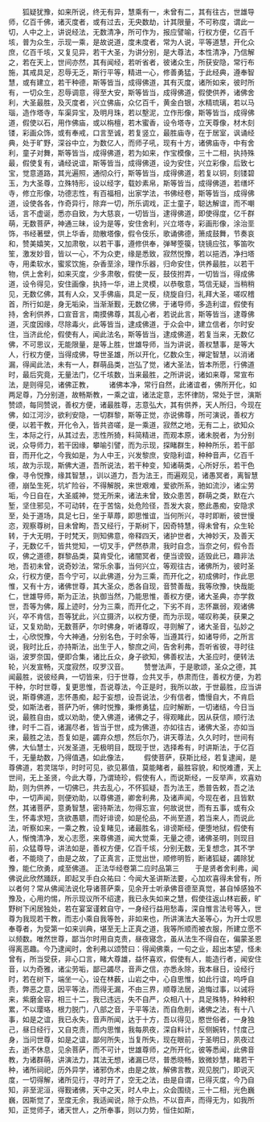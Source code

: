<!-- { "loadSidebar": true } -->
　　狐疑犹豫，如来所说，终无有异，慧乘有一，未曾有二，其有往古，世雄导师，亿百千佛，诸灭度者，或有过去，无央数劫，计其限量，不可称度，谓此一切，人中之上，讲说经法，无数清净，所可作为，报应譬喻，行权方便，亿百千垓，普为众生，示现一乘，是故说道，度未度者，常为人说，平等道慧，开化众庶，亿百千垓，又复见异，若干大圣，为讲分别，是大尊法，本性清净，乃信解之，若在天上，世间亦然，其有闻经，若听省者，彼诸众生，所获安隐，常行布施，其戒具足，忍辱无乏，斯行平等，精进一心，修善勇猛，于此经典，遵奉智慧，或有建立，若干种德，斯等皆当，成得佛道，其有灭度，诸所如来，彼时所有，一切众生，忍辱调意，得至大安，斯等皆当，成得佛道，假使供养，诸佛舍利，大圣最胜，及灭度者，兴立佛庙，众亿百千，黄金白银，水精琉璃，若以马瑙，造作塔寺，车渠异宝，及明月珠，若以墼泥，立作形像，斯等皆当，成得佛道，假使以石，用作佛庙，或以栴檀，若木蜜香，设令塔寺，立天尊像，材木刻镂，彩画众饰，或有奉戒，口言至诚，若复竖立，最胜庙寺，在于居室，讽诵经典，处于旷野，深谷中立，为数亿人，而师子吼，现有十方，诸佛庙寺，中有舍利，童子对舞，斯等皆当，成得佛道，若为如来，作宝模像，三十二相，执持殊最，假使复有，诵经说谊，斯等皆当，成得佛道，设为安住，兴立彩像，后致七宝，觉意道路，其光遍照，通彻众行，斯等皆当，成得佛道，若复以铜，刻镂碧玉，为大圣尊，立殊特形，设以经字，载妙素帛，斯等皆当，成得佛道，若缮坏寺，修立形像，功德志性，有百福相，出家学法，书佛经卷，斯等皆当，成得佛道，设使各各，作奇异行，除弃一切，所乐调戏，正士童子，聪达解谊，而不嘲话，言不虚诞，悉亦自致，为大慈哀，一切皆当，逮得佛道，即使得度，亿千群萌，无数菩萨，神通三昧，设为是等，安住舍利，兴立塔寺，彩画形像，涂治垩饰，书经著壁，供上华香，勋散塔像，假令伎乐，歌诵佛德，箫成鼓舞，节奏哀和，赞美嬉笑，又加肃敬，以若干事，遵修供奉，弹琴箜篌，铙镜应弦，筝笛吹笙，激发妙音，皆以一心，不为众吏，缘是悉致，寂然悦豫，若以挹洒，净扫塔寺，用柔软水，蜜浆饮施，杂香垩涂，理作乐器，归命安住，供养最胜，以若干物，供上舍利，如来灭度，少多肃敬，假使一反，鼓伎拊弄，一切皆当，得成佛道，设令得见，安住画像，执持一华，进上灵模，以恭敬意，笃信无疑，当稍稍见，无数亿佛，其有人众，叉手佛庙，具足一反，绕旋自归，礼拜大圣，嗟叹稽首，所行如是，身无垢染，当渐渐觐，无数亿佛，于诸导师，多造利谊，假使有持，舍利供养，口宣音言，南摸佛尊，其乱心者，若说此言，斯等皆当，逮尊佛道，灭度因缘，尽除毒火，此等皆当，逮成佛道，于众会中，建立信者，尔时安住，当济此伦，假使有人，闻此法名，斯等皆当，逮成佛道，若复当来，无数亿佛，不可思议，无能限量，是等上胜，世雄导师，当为讲说，善权慧事，是等大人，行权方便，当得成佛，导世圣雄，所以开化，亿数众生，禅定智慧，以消诸漏，得闻此法，未有一人，群萌品类，岂弘了觉，诸大圣法，皆本所愿，行佛道时，最后究竟，无量法门，亿千垓数，当来最胜，之所讲说，诸如来尊，常宣布法，是则得见，诸佛正教，
　　诸佛本净，常行自然，此诸谊者，佛所开化，如两足尊，乃分别道，故畅斯教，一乘之谊，诸法定意，志怀律防，常处于世，演斯赞颂，每同赞说，善权方便，诸最胜尊，志意弘大，其有供养，天人所归，今现在佛，如江河沙，欲利安隐，一切群黎，斯等正觉，亦说佛尊，所可演说，善权方便，以若干教，开化令入，皆共咨嗟，是一乘道，寂然之地，无有二上，欲知众生，本际之行，从其过去，志性所猗，料简精进，而观本原，诸未脱者，为分别说，众导师力，若干因缘，攀喻引譬，而为示现，探睹群生，种种所乐，若干部音，而开化之，今我如是，为人中王，兴发黎庶，安隐利谊，种种音声，亿百千垓，故为示现，斯佛大道，吾所说法，若干种变，知诸萌类，心所好乐，若干色像，寻令悦豫，缘其智慧，，训以道力，吾为法王，而遍观见，诸愚冥者，离智慧德，崩坠生死，坑圹险谷，不得解脱，来世艰难，爱欲所系，驰如流沙，诸尘劳垢，今日自在，大圣威神，觉无所来，诸法未曾，致众患苦，群萌之类，默在六堑，坚住邪见，不可动转，在于苦恼，处危险径，吾发大哀，愍此愚痴，安隐求至，处于道场，具足七日，坐于草蓐，即思惟谊，当何所兴，寻时即断，彼世慢恣，观察尊树，目未曾眴，吾又经行，于斯树下，因奇特慧，得未曾有，众生轮转，于大无明，于时梵天，则知佛意，帝释四天，诸护世者，大神妙天，及善天子，无数亿千，皆共觉知，一切叉手，俨然恭肃，我时自念，当奈之何，假令吾叹，佛之道德，群黎品类，莫肯受化，诸闇冥者，便当谤毁，适毁此已，趣非法地，吾初未曾，说奇妙法，常乐余事，当何兴立，等观往古，诸佛所为，彼时圣众，行权方便，吾今宁可，以此佛道，分为三乘，而开化之，初成佛时，作此思惟，又有十方，诸佛世尊，其大圣众，悉各自现，音赞善哉，我等欣豫，快哉能仁，世雄导师，斯为正法，执御当然，乃能思惟，善权方便，诸大圣典，亦学救世，吾等为佛，履上迹时，分为三乘，而开化之，下劣不肖，志怀羸弱，观诸佛兴，卒不肯信，吾等犹此，兴立摄济，以权方便，而为示现，嗟叹称美，获果之证，又复劝助，无数菩萨，尔时佛身，听诸尊叹，寻则解了，诸大圣音，弘妙之士，心欣悦豫，今大神通，分别名色，于时余等，当遵其行，如诸导师，之所言说，我时比丘，亦持斯法，出生于人，黎庶之间，告舍利弗，吾听省彼，寻时往诣，波罗奈国，便即合集，诸比丘众，身子欲知，佛善权法，大圣应时，便转法轮，兴发宣畅，灭度寂然，叹罗汉音。
　　赞誉法声，于是歌颂，圣众之德，其闻最胜，说彼经典，一切皆来，归于世尊，佥共叉手，恭肃而住，善权方便，为若干种，尔时世尊，复更思惟，吾说尊法，今正是时，我所以故，于世最胜，应当讲说，斯尊佛道，志怀愚痴，起于妄想，设吾说法，少有信者，憍慢自大，不肯启受，如斯法者，菩萨乃听，佛时悦豫，秉修勇猛，应时解断，一切诸结，今日当说，最胜自由，或以劝助，使入佛道，诸佛之子，得观睹此，因从获信，顺行法律，时千二百，诸漏尽者，皆当于世，成为佛道，亦如往古，诸佛大圣，亦如当来，最胜之法，吾复如是，蠲弃众想，然后尔乃，讲天尊法，久久时时，世间有佛，大仙慧士，兴发圣道，无极明目，既现于世，选择希有，时讲斯法，于亿百千，无量劫数，乃得值遇，如此像法，
　　假使菩萨，获斯比经，若复逮闻，是尊佛道，若灵瑞华，时时可见，欲见慕值，莫能睹者，最胜容貌，和悦难遭，天上世间，无上圣贤，今此大尊，乃谓琦珍，假使有人，而说斯经，一反举声，欢喜劝助，则为供养，一切佛已，共去乱心，不怀狐疑，吾为法王，悉普告敕，吾之法中，一切声闻，则便劝助，以尊佛道，卿舍利弗，及诸声闻，今现在者，且皆默然，其诸菩萨，意勇智慧，密持斯法，勿得忘宣，何故说世，而有五事，或有众生，怀毒求短，贪欲愚聩，而好诽谤，如是伦品，不尚至道，若当来人，而说此法，听察如来，一乘之教，设复睹见，诸最胜名，诽谤斯经，便堕地狱，假使有人，惭愧清净，发心志愿，来尊佛道，闻大觉乘，无量之德，诸佛圣明，则现目前，众猛尊导，讲法如是，善权方便，亿百千垓，分别无数，无复想念，其不学者，不能晓了，由是之故，了正真言，正觉出世，顺修明哲，断诸狐疑，蠲除犹豫，能仁欣勇，咸至佛道。
正法华经卷第二应时品第三
　　于是贤者舍利弗，闻佛说此欣然踊跃，即起叉手白众祐曰：今闻大圣讲斯法要，心加欢喜得未曾有，所以者何？常从佛闻法说化导诸菩萨乘，见余开士听承佛音德至真觉，甚自悼感独不豫及，心用灼惕，所示现议所不绍逮，我已永失如来之慧，假使往返山林岩薮，旷野树下闲居独处，若在宴室谨敕自守，一身经行益用愁毒，深自惟言法号等入，世尊为我现若干教，而志小乘自我等咎，非如来也，所讲演法大圣等心，为开士叹思奉尊者，为受第一如来训典，堪至无上正真之道，我等所顺而被衣服，所建立愿不以频数。唯然世尊，鄙当尔时用自克责，昼夜寝念，虽从法生不得自在，偏蒙圣恩得离恶趣。今乃逮闻时，舍利弗以颂赞曰：得闻佛乘，一句之业，超出本望，怪未曾有，所当受获，非心口言，睹大尊雄，益怀喜欢，假使有人，能造行者，闻安住音，以为奇雅，诸尘劳垢，鄙已蠲尽，音声之信，亦悉永除，我本昼日，设经行时，若在树下，端坐一心，设在林薮，山岩之中，心自思惟，如此行谊，呜呼自责，弊恶之意，因平等法，而得无漏，不由三界，顺尊法居，追悔过事，以诫将来，紫磨金容，相三十二，我已违远，失不自严，众相八十，具足殊特，种种积累，不以璎珞，根力脱门，八部之音，于平等法，而自危削，诸佛之法，有十八事，如是之谊，我已永失，音声所闻，达于十方，吾以得见，愍世俗者，一身独己，昼日经行，又自克责，而内思惟，我每夙夜，深自料计，反侧婉转，忖度己身，当问世尊，如是之谊，鄙何所失，当复所失，现在眼前，于圣明日，夙夜过去，逝不休息，见余菩萨，而不可计，世雄尊师，之所开化，彼等悉闻，此佛音教，为诸群萌，讲演法力，其法无想，诸漏已尽，普悉晓畅，致微妙慧，睹若干种，诸所祠祀，历外异学，诸邪伪术，由是之故，解佛言教，观见脱门，即说灭度，一切得解，诸所见行，寻时开了，空无之法，由是自谓，已得灭度，今乃自知，非至泥洹，得觐诸佛，天中之天，时人中上，众会围绕，三十二相，光色巍巍，因斯觉了，至度无余，我适闻说，除于众热，不以音声，而得无为，如我所知，正觉师子，诸天世人，之所奉事，则以力势，恒住如斯，
